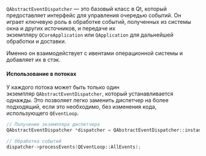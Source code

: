 `QAbstractEventDispatcher` — это базовый класс в Qt, который предоставляет интерфейс для управления очередью событий. Он играет ключевую роль в обработке событий, полученных из системы окна и других источников, и передаче их экземпляру `QCoreApplication` или `QApplication` для дальнейшей обработки и доставки.

Именно он взаимодействует с ивентами операционной системы и добавляет их в стэк.
#### Использование в потоках

У каждого потока может быть только один экземпляр `QAbstractEventDispatcher`, который устанавливается однажды. Это позволяет легко заменить диспетчер на более подходящий, если это необходимо, без изменения кода, использующего `QEventLoop`.

```c++
// Получение экземпляра диспетчера 
QAbstractEventDispatcher *dispatcher = QAbstractEventDispatcher::instance(); 

// Обработка событий 
dispatcher->processEvents(QEventLoop::AllEvents);
```